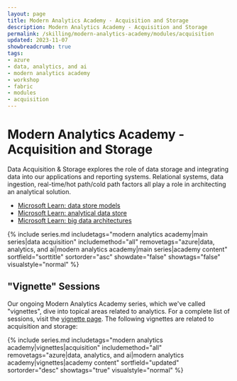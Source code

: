 ```yaml
---
layout: page
title: Modern Analytics Academy - Acquisition and Storage
description: Modern Analytics Academy - Acquisition and Storage
permalink: /skilling/modern-analytics-academy/modules/acquisition
updated: 2023-11-07
showbreadcrumb: true
tags:
- azure
- data, analytics, and ai
- modern analytics academy
- workshop
- fabric
- modules
- acquisition
---
```


# Modern Analytics Academy - Acquisition and Storage

Data Acquisition & Storage explores the role of data storage and integrating data into our applications and reporting systems. Relational systems, data ingestion, real-time/hot path/cold path factors all play a role in architecting an analytical solution.

* [Microsoft Learn: data store models](https://learn.microsoft.com/en-us/azure/architecture/guide/technology-choices/data-store-overview)
* [Microsoft Learn: analytical data store](https://learn.microsoft.com/en-us/azure/architecture/data-guide/technology-choices/analytical-data-stores)
* [Microsoft Learn: big data architectures](https://learn.microsoft.com/en-us/azure/architecture/databases/guide/big-data-architectures)

{% include series.md 
    includetags="modern analytics academy|main series|data acquisition" includemethod="all" 
    removetags="azure|data, analytics, and ai|modern analytics academy|main series|academy content" 
    sortfield="sorttitle" sortorder="asc" showdate="false" showtags="false"
    visualstyle="normal"
%}

## "Vignette" Sessions 

Our ongoing Modern Analytics Academy series, which we've called "vignettes", dive into topical areas related to analytics. For a complete list of sessions, visit the 
[vignette page](/PartnerResources/skilling/modern-analytics-academy/vignettes). The following vignettes are related to acquisition and storage:

{% include series.md 
    includetags="modern analytics academy|vignettes|acquisition" includemethod="all" 
    removetags="azure|data, analytics, and ai|modern analytics academy|vignettes|academy content" 
    sortfield="updated" sortorder="desc" showtags="true"
    visualstyle="normal"
%}

